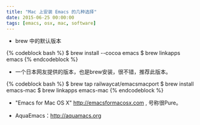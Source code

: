 ```yaml
---
title: "Mac 上安装 Emacs 的几种选择"
date: 2015-06-25 00:00:00
tags: [emacs, osx, mac, software]
---
```



* brew 中的默认版本

{% codeblock bash %}
$ brew install --cocoa emacs
$ brew linkapps emacs
{% endcodeblock %}

* 一个日本网友提供的版本，也是brew安装，很不错，推荐此版本。

{% codeblock bash %}
$ brew tap railwaycat/emacsmacport
$ brew install emacs-mac
$ brew linkapps emacs-mac
{% endcodeblock %}

* "Emacs for Mac OS X" http://emacsformacosx.com , 号称很Pure。

* AquaEmacs：http://aquamacs.org
